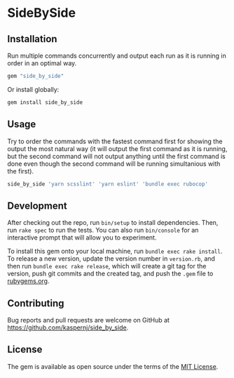 # SideBySide

## Installation

Run multiple commands concurrently and output each run as it is running in order in an optimal way.

```ruby
gem "side_by_side"
```

Or install globally:

```bash
gem install side_by_side
```

## Usage

Try to order the commands with the fastest command first for showing the output the most natural way (it will output the first command as it is running,
but the second command will not output anything until the first command is done even though the second command will be running simultanious with the first).

```bash
side_by_side 'yarn scsslint' 'yarn eslint' 'bundle exec rubocop'
```

## Development

After checking out the repo, run `bin/setup` to install dependencies. Then, run `rake spec` to run the tests. You can also run `bin/console` for an interactive prompt that will allow you to experiment.

To install this gem onto your local machine, run `bundle exec rake install`. To release a new version, update the version number in `version.rb`, and then run `bundle exec rake release`, which will create a git tag for the version, push git commits and the created tag, and push the `.gem` file to [rubygems.org](https://rubygems.org).

## Contributing

Bug reports and pull requests are welcome on GitHub at https://github.com/kaspernj/side_by_side.

## License

The gem is available as open source under the terms of the [MIT License](https://opensource.org/licenses/MIT).
